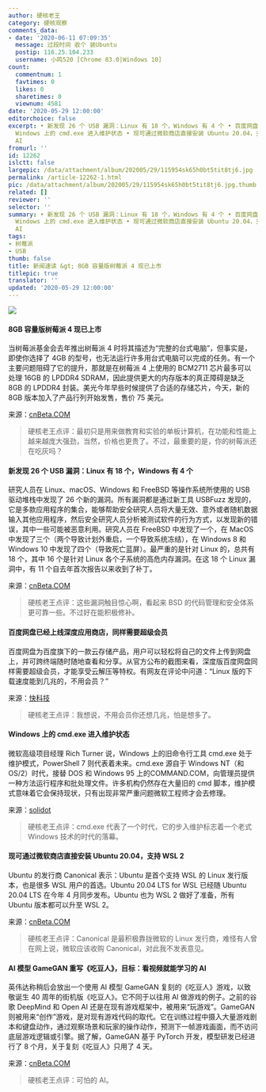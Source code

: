 ```yaml
---
author: 硬核老王
category: 硬核观察
comments_data:
- date: '2020-06-11 07:09:35'
  message: 过段时间 收个 装Ubuntu
  postip: 116.25.104.233
  username: 小鸣520 [Chrome 83.0|Windows 10]
count:
  commentnum: 1
  favtimes: 0
  likes: 0
  sharetimes: 0
  viewnum: 4581
date: '2020-05-29 12:00:00'
editorchoice: false
excerpt: • 新发现 26 个 USB 漏洞：Linux 有 18 个，Windows 有 4 个 • 百度网盘已经上线深度应用商店，同样需要超级会员 •
  Windows 上的 cmd.exe 进入维护状态 • 现可通过微软商店直接安装 Ubuntu 20.04，支持 WSL 2 • AI 模型 GameGAN 重写《吃豆人》，目标：看视频就能学习的
  AI
fromurl: ''
id: 12262
islctt: false
largepic: /data/attachment/album/202005/29/115954sk65h0bt5tit8tj6.jpg
permalink: /article-12262-1.html
pic: /data/attachment/album/202005/29/115954sk65h0bt5tit8tj6.jpg.thumb.jpg
related: []
reviewer: ''
selector: ''
summary: • 新发现 26 个 USB 漏洞：Linux 有 18 个，Windows 有 4 个 • 百度网盘已经上线深度应用商店，同样需要超级会员 •
  Windows 上的 cmd.exe 进入维护状态 • 现可通过微软商店直接安装 Ubuntu 20.04，支持 WSL 2 • AI 模型 GameGAN 重写《吃豆人》，目标：看视频就能学习的
  AI
tags:
- 树莓派
- USB
thumb: false
title: 新闻速读 &gt; 8GB 容量版树莓派 4 现已上市
titlepic: true
translator: ''
updated: '2020-05-29 12:00:00'
---
```


![](/data/attachment/album/202005/29/115954sk65h0bt5tit8tj6.jpg)


#### 8GB 容量版树莓派 4 现已上市


当树莓派基金会去年推出树莓派 4 时将其描述为“完整的台式电脑”，但事实是，即使你选择了 4GB 的型号，也无法运行许多用台式电脑可以完成的任务。有一个主要问题阻碍了它的提升，那就是在树莓派 4 上使用的 BCM2711 芯片最多可以处理 16GB 的 LPDDR4 SDRAM，因此提供更大的内存版本的真正障碍是缺乏 8GB 的 LPDDR4 封装。美光今年早些时候提供了合适的存储芯片，今天，新的 8GB 版本加入了产品行列开始发售，售价 75 美元。


来源：[cnBeta.COM](https://www.cnbeta.com/articles/tech/984459.htm)



> 
> 硬核老王点评：最初只是用来做教育和实验的单板计算机，在功能和性能上越来越庞大强劲，当然，价格也更贵了。不过，最重要的是，你的树莓派还在吃灰吗？
> 
> 
> 


#### 新发现 26 个 USB 漏洞：Linux 有 18 个，Windows 有 4 个


研究人员在 Linux、macOS、Windows 和 FreeBSD 等操作系统所使用的 USB 驱动堆栈中发现了 26 个新的漏洞。所有漏洞都是通过新工具 USBFuzz 发现的，它是多款应用程序的集合，能够帮助安全研究人员将大量无效、意外或者随机数据输入其他应用程序，然后安全研究人员分析被测试软件的行为方式，以发现新的错误，其中一些可能被恶意利用。研究人员在 FreeBSD 中发现了一个，在 MacOS 中发现了三个（两个导致计划外重启，一个导致系统冻结），在 Windows 8 和 Windows 10 中发现了四个（导致死亡蓝屏）。最严重的是针对 Linux 的，总共有 18 个，其中 16 个是针对 Linux 各个子系统的高危内存漏洞。在这 18 个 Linux 漏洞中，有 11 个自去年首次报告以来收到了补丁。


来源：[cnBeta.COM](https://www.cnbeta.com/articles/tech/984261.htm)



> 
> 硬核老王点评：这些漏洞触目惊心啊，看起来 BSD 的代码管理和安全体系更可靠一些。不过好在能积极修补。
> 
> 
> 


#### 百度网盘已经上线深度应用商店，同样需要超级会员


百度网盘为百度旗下的一款云存储产品，用户可以轻松将自己的文件上传到网盘上，并可跨终端随时随地查看和分享。从官方公布的截图来看，深度版百度网盘同样需要超级会员，才能享受云解压等特权。有网友在评论中问道：“Linux 版的下载速度能到几兆的，不用会员？”


来源：[快科技](https://www.cnbeta.com/articles/tech/984307.htm)



> 
> 硬核老王点评：我想说，不用会员你还想几兆，怕是想多了。
> 
> 
> 


#### Windows 上的 cmd.exe 进入维护状态


微软高级项目经理 Rich Turner 说，Windows 上的旧命令行工具 cmd.exe 处于维护模式，PowerShell 7 则代表着未来。cmd.exe 源自于 Windows NT（和 OS/2）时代，接替 DOS 和 Windows 95 上的COMMAND.COM，向管理员提供一种方法运行程序和批处理文件。许多机构仍然存在大量旧的 cmd 脚本，维护模式意味着它会保持现状，只有出现非常严重问题微软工程师才会去修理。


来源：[solidot](https://www.solidot.org/story?sid=64492)



> 
> 硬核老王点评：cmd.exe 代表了一个时代，它的步入维护标志着一个老式 Windows 技术的时代的落幕。
> 
> 
> 


#### 现可通过微软商店直接安装 Ubuntu 20.04，支持 WSL 2


Ubuntu 的发行商 Canonical 表示：Ubuntu 是首个支持 WSL 的 Linux 发行版本，也是很多 WSL 用户的首选。Ubuntu 20.04 LTS for WSL 已经随 Ubuntu 20.04 LTS 在今年 4 月同步发布。Ubuntu 也为 WSL 2 做好了准备，所有 Ubuntu 版本都可以升至 WSL 2。


来源：[cnBeta.COM](https://www.cnbeta.com/articles/tech/984383.htm)



> 
> 硬核老王点评：Canonical 是最积极靠拢微软的 Linux 发行商，难怪有人曾在网上说，微软应该收购 Canonical，对此我不发表意见。
> 
> 
> 


#### AI 模型 GameGAN 重写《吃豆人》，目标：看视频就能学习的 AI


英伟达称稍后会放出一个使用 AI 模型 GameGAN 复刻的《吃豆人》游戏，以致敬诞生 40 周年的街机版《吃豆人》。它不同于以往用 AI 做游戏的例子。之前的谷歌 DeepMind 和 Open AI 还是在现有游戏框架中，被用来“玩游戏”。GameGAN 则被用来“创作”游戏，是对现有游戏代码的取代。它在训练过程中摄入大量游戏剧本和键盘动作，通过观察场景和玩家的操作动作，预测下一帧游戏画面，而不访问底层游戏逻辑或引擎。据了解，GameGAN 基于 PyTorch 开发，模型研发已经进行了 8 个月，关于复刻《吃豆人》只用了 4 天。


来源：[cnBeta.COM](https://www.cnbeta.com/articles/tech/984227.htm)



> 
> 硬核老王点评：可怕的 AI。
> 
> 
>